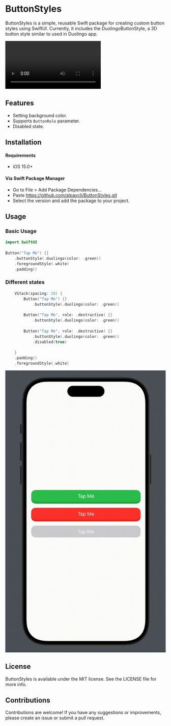 # ButtonStyles

ButtonStyles is a simple, reusable Swift package for creating custom button styles using SwiftUI. Currently, it includes the DuolingoButtonStyle, a 3D button style similar to used in Duolingo app.

![](https://github.com/alpaycli/ButtonStyles/blob/main/DuolingoStylePrev.mov)

## Features

- Setting background color.
- Supports `ButtonRole` parameter.
- Disabled state.

## Installation

#### Requirements

- iOS 15.0+

#### Via Swift Package Manager

- Go to File > Add Package Dependencies...
- Paste https://github.com/alpaycli/ButtonStyles.git
- Select the version and add the package to your project.

## Usage

### Basic Usage
```Swift
import SwiftUI

Button("Tap Me") {}
    .buttonStyle(.duolingo(color: .green))
    .foregroundStyle(.white)
    .padding()
```

### Different states

```Swift
    VStack(spacing: 20) {
        Button("Tap Me") {}
            .buttonStyle(.duolingo(color: .green))
        
        Button("Tap Me", role: .destructive) {}
            .buttonStyle(.duolingo(color: .green))
        
        Button("Tap Me", role: .destructive) {}
            .buttonStyle(.duolingo(color: .green))
            .disabled(true)
        
    }
    .padding()
    .foregroundStyle(.white)
```

![](https://github.com/alpaycli/ButtonStyles/blob/main/DuolingoStyleStatesPrev.gif)

## License

ButtonStyles is available under the MIT license. See the LICENSE file for more info.

## Contributions

Contributions are welcome! If you have any suggestions or improvements, please create an issue or submit a pull request.
